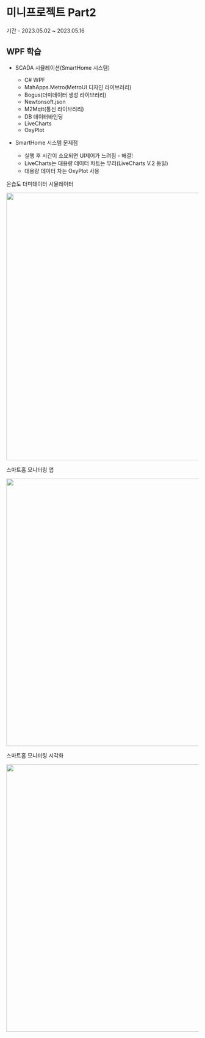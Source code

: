 # 미니프로젝트 Part2
기간 - 2023.05.02 ~ 2023.05.16

## WPF 학습
- SCADA 시뮬레이션(SmartHome 시스템)
	- C# WPF
	- MahApps.Metro(MetroUI 디자인 라이브러리)
	- Bogus(더미데이터 생성 라이브러리)
	- Newtonsoft.json
	- M2Mqtt(통신 라이브러리)
	- DB 데이터바인딩
	- LiveCharts
	- OxyPlot
	
- SmartHome 시스템 문제점
	- 실행 후 시간이 소요되면 UI제어가 느려짐 - 해결!
	- LiveCharts는 대용량 데이터 차트는 무리(LiveCharts V.2 동일)
	- 대용량 데이터 차는 OxyPlot 사용
	
온습도 더미데이터 시뮬레이터

<img 
src="https://raw.githubusercontent.com\CodingNewbie0\miniprojects\main\part2\studySCADA\ScadaSimulation\SmartHomePublisher.gif" width=700>

스마트홈 모니터링 앱

<img 
src="https://raw.githubusercontent.com\CodingNewbie0\miniprojects\main\part2\studySCADA\ScadaSimulation\SmartHomeMonitor1.gif" width=700>

스마트홈 모니터링 시각화

<img 
src="https://raw.githubusercontent.com\CodingNewbie0\miniprojects\main\part2\studySCADA\ScadaSimulation\SmartHomeMonitor2.gif" width=700>

